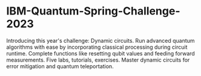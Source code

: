 # IBM-Quantum-Spring-Challenge-2023
Introducing this year's challenge: Dynamic circuits. Run advanced quantum algorithms with ease by incorporating classical processing during circuit runtime. Complete functions like resetting qubit values and feeding forward measurements. Five labs, tutorials, exercises. Master dynamic circuits for error mitigation and quantum teleportation.
